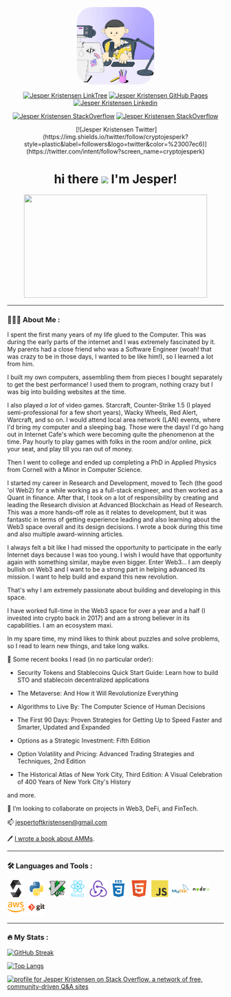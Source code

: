 <div id="header" align="center">
  <img src="./deskhead.gif" width="180" style="border-radius: 20%;"/>

[![Jesper Kristensen LinkTree](https://img.shields.io/badge/linktree-39E09B?style=for-the-badge&logo=linktree&logoColor=white)](https://linktr.ee/cryptojesper)
  [![Jesper Kristensen GitHub Pages](https://img.shields.io/badge/GitHub%20Pages-222222?style=for-the-badge&logo=GitHub%20Pages&logoColor=white)](https://jesperkristensen58.github.io/)
  [![Jesper Kristensen Linkedin](https://img.shields.io/badge/LinkedIn-0077B5?style=for-the-badge&logo=linkedin&logoColor=white)](https://www.linkedin.com/in/jespertoftkristensen/)
<br>
  
  
[![Jesper Kristensen StackOverflow](https://img.shields.io/badge/StackOverflow-F48024?style=for-the-badge&logo=stackoverflow&logoColor=white)](https://stackoverflow.com/users/3462321/jesperk-eth)
[![Jesper Kristensen StackOverflow](https://img.shields.io/badge/YouTube-FF0000?style=for-the-badge&logo=youtube&logoColor=white)](https://www.youtube.com/channel/UCXMTxzESo0no8oHdMWQ-1lQ)

<img src="https://komarev.com/ghpvc/?username=jesperkristensen58&style=flat-square&color=blue" alt=""/>
  [![Jesper Kristensen Twitter](https://img.shields.io/twitter/follow/cryptojesperk?style=plastic&label=followers&logo=twitter&color=%23007ec6)](https://twitter.com/intent/follow?screen_name=cryptojesperk)
  <h1>
  hi there <img src="https://media.giphy.com/media/hvRJCLFzcasrR4ia7z/giphy.gif" width="30px"/>  I'm Jesper!
  </h1>
</div>
<div align="center">
  <img src="https://media.giphy.com/media/dWesBcTLavkZuG35MI/giphy.gif" width="426" height="240"/>
</div>

---

### 👨‍💻👷 About Me :

I spent the first many years of my life glued to the Computer. This was during the early parts of the internet and I was extremely fascinated by it. My parents had a close friend who was a Software Engineer (woah! that was crazy to be in those days, I wanted to be like him!), so I learned a lot from him.

I built my own computers, assembling them from pieces I bought separately to get the best performance! I used them to program, nothing crazy but I was big into building websites at the time.

I also played *a lot* of video games. Starcraft, Counter-Strike 1.5 (I played semi-professional for a few short years), Wacky Wheels, Red Alert, Warcraft, and so on. I would attend local area network (LAN) events, where I'd bring my computer and a sleeping bag. Those were the days! I'd go hang out in Internet Cafe's which were becoming quite the phenomenon at the time. Pay hourly to play games with folks in the room and/or online, pick your seat, and play till you ran out of money.

Then I went to college and ended up completing a PhD in Applied Physics from Cornell with a Minor in Computer Science.

I started my career in Research and Development, moved to Tech (the good 'ol Web2) for a while working as a full-stack engineer, and then worked as a Quant in finance. After that, I took on a lot of responsibility by creating and leading the Research division at Advanced Blockchain as Head of Research. This was a more hands-off role as it relates to development, but it was fantastic in terms of getting experience leading and also learning about the Web3 space overall and its design decisions. I wrote a book during this time and also multiple award-winning articles.

I always felt a bit like I had missed the opportunity to participate in the early Internet days because I was too young. I wish I would have that opportunity again with something similar, maybe even bigger. Enter Web3... I am deeply bullish on Web3 and I want to be a strong part in helping advanced its mission. I want to help build and expand this new revolution.

That's why I am extremely passionate about building and developing in this space.

I have worked full-time in the Web3 space for over a year and a half (I invested into crypto back in 2017) and am a strong believer in its capabilities. I am an ecosystem maxi.

In my spare time, my mind likes to think about puzzles and solve problems, so I read to learn new things, and take long walks.

📖 Some recent books I read (in no particular order):

 - Security Tokens and Stablecoins Quick Start Guide: Learn how to build STO and stablecoin decentralized applications
 
 - The Metaverse: And How it Will Revolutionize Everything
 
 - Algorithms to Live By: The Computer Science of Human Decisions
 
 - The First 90 Days: Proven Strategies for Getting Up to Speed Faster and Smarter, Updated and Expanded

 - Options as a Strategic Investment: Fifth Edition
 
 - Option Volatility and Pricing: Advanced Trading Strategies and Techniques, 2nd Edition
 
 - The Historical Atlas of New York City, Third Edition: A Visual Celebration of 400 Years of New York City's History

and more.

👀 I’m looking to collaborate on projects in Web3, DeFi, and FinTech.

📫 jespertoftkristensen@gmail.com

🖊 <a href="https://www.amazon.co.uk/Automated-Market-Makers-Decentralized-Cryptocurrency/dp/1484286154/ref=sr_1_3?crid=84BHWT0VXL69&keywords=Automated+Market+Makers&qid=1661956985&sprefix=automated+market+maker%2Caps%2C186&sr=8-3&sa-no-redirect=1&pldnSite=1">I wrote a book about AMMs</a>.

---

### :hammer_and_wrench: Languages and Tools :

<div>
  <img src="https://github.com/devicons/devicon/blob/master/icons/solidity/solidity-original.svg" title="Solidity" **alt="Solidity" width="40" height="40"/>&nbsp;
  <img src="https://github.com/devicons/devicon/blob/master/icons/python/python-original.svg" title="Python" **alt="Vim" width="40" height="40"/>&nbsp;
  <img src="https://github.com/devicons/devicon/blob/master/icons/vim/vim-original.svg" title="Vim" **alt="Vim" width="40" height="40"/>&nbsp;
  <img src="https://github.com/devicons/devicon/blob/master/icons/react/react-original-wordmark.svg" title="React" alt="React" width="40" height="40"/>&nbsp;
  <img src="https://github.com/devicons/devicon/blob/master/icons/redux/redux-original.svg" title="Redux" alt="Redux " width="40" height="40"/>&nbsp;
  <img src="https://github.com/devicons/devicon/blob/master/icons/css3/css3-plain-wordmark.svg"  title="CSS3" alt="CSS" width="40" height="40"/>&nbsp;
  <img src="https://github.com/devicons/devicon/blob/master/icons/html5/html5-original.svg" title="HTML5" alt="HTML" width="40" height="40"/>&nbsp;
  <img src="https://github.com/devicons/devicon/blob/master/icons/javascript/javascript-original.svg" title="JavaScript" alt="JavaScript" width="40" height="40"/>&nbsp;
  <img src="https://github.com/devicons/devicon/blob/master/icons/mysql/mysql-original-wordmark.svg" title="MySQL"  alt="MySQL" width="40" height="40"/>&nbsp;
  <img src="https://github.com/devicons/devicon/blob/master/icons/nodejs/nodejs-original-wordmark.svg" title="NodeJS" alt="NodeJS" width="40" height="40"/>&nbsp;
  <img src="https://github.com/devicons/devicon/blob/master/icons/amazonwebservices/amazonwebservices-plain-wordmark.svg" title="AWS" alt="AWS" width="40" height="40"/>&nbsp;
  <img src="https://github.com/devicons/devicon/blob/master/icons/git/git-original-wordmark.svg" title="Git" **alt="Git" width="40" height="40"/>
</div>

---

### :fire: My Stats :

[![GitHub Streak](http://github-readme-streak-stats.herokuapp.com?user=jesperkristensen58&theme=dark&background=000000)](https://git.io/streak-stats)

[![Top Langs](https://github-readme-stats.vercel.app/api/top-langs/?username=jesperkristensen58&layout=compact&theme=vision-friendly-dark)](https://github.com/anuraghazra/github-readme-stats)

<a href="https://stackoverflow.com/users/3462321/jesperk-eth"><img src="https://stackoverflow.com/users/flair/3462321.png" width="208" height="58" alt="profile for Jesper Kristensen on Stack Overflow, a network of free, community-driven Q&amp;A sites" title="profile for Jesper Kristensen on Stack Overflow, a network of free, community-driven Q&amp;A sites" /></a>
